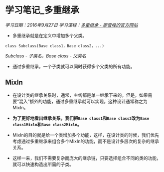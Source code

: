 ﻿# 学习笔记_多重继承
*学习日期：2016年9月27日*
*学习课程：[多重继承 - 廖雪峰的官方网站](http://www.liaoxuefeng.com/wiki/0014316089557264a6b348958f449949df42a6d3a2e542c000/0014318680104044a55f4a9dbf8452caf71e8dc68b75a18000)*

- 多重继承就是在定义中增加多个父类。

`class Subclass(Base class1，Base class2，...)`

*Subclass - 子类名，Base class - 父类名*

- 通过多重继承，一个子类就可以同时获得多个父类的所有功能。

## Mixln

- 在设计类的继承关系时，通常，主线都是单一继承下来的。但是，如果需要“混入”额外的功能，通过多重继承就可以实现。这种设计通常称之为MixIn。

- **为了更好地看出继承关系，我们把`Base class1`和`Base class2`改为`Base class1Mixln`和`Base class2Mixln`。**

- MixIn的目的就是给一个类增加多个功能，这样，在设计类的时候，我们优先考虑通过多重继承来组合多个MixIn的功能，而不是设计多层次的复杂的继承关系。

- 这样一来，我们不需要复杂而庞大的继承链，只要选择组合不同的类的功能，就可以快速构造出所需的子类。